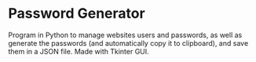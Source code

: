 # Password Generator
Program in Python to manage websites users and passwords, as well as generate the passwords (and automatically copy it to clipboard), and save them in a JSON file. Made with Tkinter GUI.
